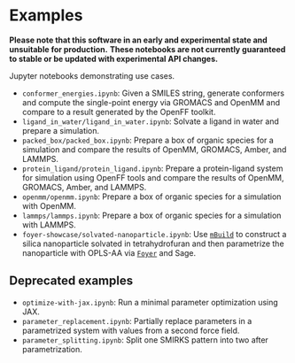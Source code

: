 # Examples

**Please note that this software in an early and experimental state and unsuitable for production.**
**These notebooks are not currently guaranteed to stable or be updated with experimental API changes.**

Jupyter notebooks demonstrating use cases.

* `conformer_energies.ipynb`: Given a SMILES string, generate conformers and compute the single-point energy via GROMACS and OpenMM and compare to a result generated by the OpenFF toolkit.
* `ligand_in_water/ligand_in_water.ipynb`: Solvate a ligand in water and prepare a simulation.
* `packed_box/packed_box.ipynb`: Prepare a box of organic species for a simulation and compare the
  results of OpenMM, GROMACS, Amber, and LAMMPS.
* `protein_ligand/protein_ligand.ipynb`: Prepare a protein-ligand system for simulation using
  OpenFF tools and compare the results of OpenMM, GROMACS, Amber, and LAMMPS.
* `openmm/openmm.ipynb`: Prepare a box of organic species for a simulation with OpenMM.
* `lammps/lammps.ipynb`: Prepare a box of organic species for a simulation with LAMMPS.
* `foyer-showcase/solvated-nanoparticle.ipynb`: Use [`mBuild`](https://mbuild.mosdef.org/) to construct a silica nanoparticle solvated in tetrahydrofuran and then parametrize the nanoparticle with OPLS-AA via [`Foyer`](https://foyer.mosdef.org/) and Sage.

## Deprecated examples

* `optimize-with-jax.ipynb`: Run a minimal parameter optimization using JAX.
* `parameter_replacement.ipynb`: Partially replace parameters in a parametrized system with values from a second force field.
* `parameter_splitting.ipynb`: Split one SMIRKS pattern into two after parametrization.
